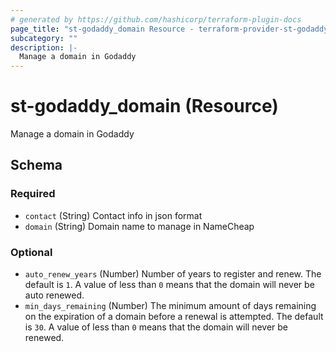 ```yaml
---
# generated by https://github.com/hashicorp/terraform-plugin-docs
page_title: "st-godaddy_domain Resource - terraform-provider-st-godaddy"
subcategory: ""
description: |-
  Manage a domain in Godaddy
---
```


# st-godaddy_domain (Resource)

Manage a domain in Godaddy



<!-- schema generated by tfplugindocs -->
## Schema

### Required

- `contact` (String) Contact info in json format
- `domain` (String) Domain name to manage in NameCheap

### Optional

- `auto_renew_years` (Number) Number of years to register and renew. The default is `1`. A value of less than `0` means that the domain will never be auto renewed.
- `min_days_remaining` (Number) The minimum amount of days remaining on the expiration of a domain before a renewal is attempted. The default is `30`. A value of less than `0` means that the domain will never be renewed.
